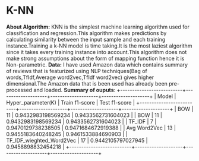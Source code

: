 # K-NN
**About Algorithm:**
KNN is the simplest machine learning algorithm used for classification and regression.This algorithm makes predictions by calculating similarity between the input sample and each training instance.Training a k-NN model is time taking.It is the most laziest algorithm since it takes every training instance into account.This algorithm does not make strong assumptions about the form of mapping function hence it is Non-parametric.
**Data:**
I have used Amazon data which contains summary of reviews that is featurized using NLP techniques(Bag of words,TfIdf,Average word2vec,TfIdf word2vec) gives higher dimensional.The Amazon data that is been used has already been pre-processed and loaded.
**Summary of ouputs**:
+--------------------------+--------------------+--------------------+--------------------+ 
|          Model           | Hyper_parameter(K) |   Train f1-score   |   Test f1-score    |
+--------------------------+--------------------+--------------------+--------------------+
|           BOW            |         11         | 0.9432983198569234 | 0.9433562731604023 |
|           BOW            |         11         | 0.9432983198569234 | 0.9433562731604023 | 
|          TF_IDF          |         7          | 0.9470129738238505 | 0.9471684672919388 |
|       Avg Word2Vec       |         13         | 0.9455183640248245 | 0.9461533884690903 | 
| TF_IDF_wieghted_Word2Vec |         17         | 0.9442105797027945 | 0.9458898832454218 | 
+--------------------------+--------------------+--------------------+--------------------+
